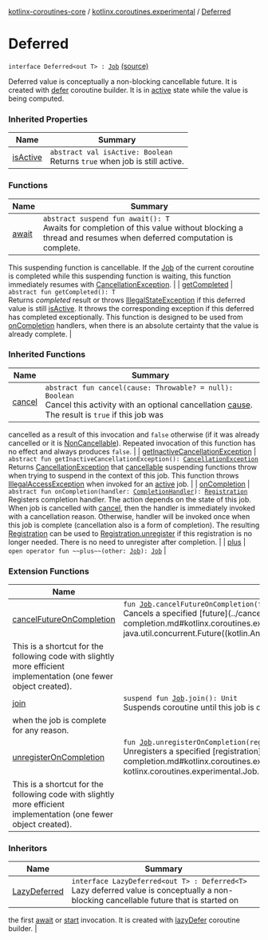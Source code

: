 [kotlinx-coroutines-core](../../index.md) / [kotlinx.coroutines.experimental](../index.md) / [Deferred](.)

# Deferred

`interface Deferred<out T> : `[`Job`](../-job/index.md) [(source)](http://github.com/kotlin/kotlinx.coroutines/tree/master/kotlinx-coroutines-core/src/main/kotlin/kotlinx/coroutines/experimental/Deferred.kt#L27)

Deferred value is conceptually a non-blocking cancellable future.
It is created with [defer](../defer.md) coroutine builder.
It is in [active](../-job/is-active.md) state while the value is being computed.

### Inherited Properties

| Name | Summary |
|---|---|
| [isActive](../-job/is-active.md) | `abstract val isActive: Boolean`<br>Returns `true` when job is still active. |

### Functions

| Name | Summary |
|---|---|
| [await](await.md) | `abstract suspend fun await(): T`<br>Awaits for completion of this value without blocking a thread and resumes when deferred computation is complete.
This suspending function is cancellable.
If the [Job](../-job/index.md) of the current coroutine is completed while this suspending function is waiting, this function
immediately resumes with [CancellationException](../-cancellation-exception.md). |
| [getCompleted](get-completed.md) | `abstract fun getCompleted(): T`<br>Returns *completed* result or throws [IllegalStateException](#) if this deferred value is still [isActive](../-job/is-active.md).
It throws the corresponding exception if this deferred has completed exceptionally.
This function is designed to be used from [onCompletion](../-job/on-completion.md) handlers, when there is an absolute certainty that
the value is already complete. |

### Inherited Functions

| Name | Summary |
|---|---|
| [cancel](../-job/cancel.md) | `abstract fun cancel(cause: Throwable? = null): Boolean`<br>Cancel this activity with an optional cancellation [cause](../-job/cancel.md#kotlinx.coroutines.experimental.Job$cancel(kotlin.Throwable)/cause). The result is `true` if this job was
cancelled as a result of this invocation and `false` otherwise
(if it was already cancelled or it is [NonCancellable](../-non-cancellable/index.md)).
Repeated invocation of this function has no effect and always produces `false`. |
| [getInactiveCancellationException](../-job/get-inactive-cancellation-exception.md) | `abstract fun getInactiveCancellationException(): `[`CancellationException`](../-cancellation-exception.md)<br>Returns [CancellationException](../-cancellation-exception.md) that [cancellable](../suspend-cancellable-coroutine.md) suspending functions throw when
trying to suspend in the context of this job. This function throws [IllegalAccessException](http://docs.oracle.com/javase/6/docs/api/java/lang/IllegalAccessException.html) when invoked
for an [active](../-job/is-active.md) job. |
| [onCompletion](../-job/on-completion.md) | `abstract fun onCompletion(handler: `[`CompletionHandler`](../-completion-handler.md)`): `[`Registration`](../-job/-registration/index.md)<br>Registers completion handler. The action depends on the state of this job.
When job is cancelled with [cancel](../-job/cancel.md), then the handler is immediately invoked
with a cancellation reason. Otherwise, handler will be invoked once when this
job is complete (cancellation also is a form of completion).
The resulting [Registration](../-job/-registration/index.md) can be used to [Registration.unregister](../-job/-registration/unregister.md) if this
registration is no longer needed. There is no need to unregister after completion. |
| [plus](../-job/plus.md) | `open operator fun ~~plus~~(other: `[`Job`](../-job/index.md)`): `[`Job`](../-job/index.md) |

### Extension Functions

| Name | Summary |
|---|---|
| [cancelFutureOnCompletion](../cancel-future-on-completion.md) | `fun `[`Job`](../-job/index.md)`.cancelFutureOnCompletion(future: `[`Future`](http://docs.oracle.com/javase/6/docs/api/java/util/concurrent/Future.html)`<*>): `[`Registration`](../-job/-registration/index.md)<br>Cancels a specified [future](../cancel-future-on-completion.md#kotlinx.coroutines.experimental$cancelFutureOnCompletion(kotlinx.coroutines.experimental.Job, java.util.concurrent.Future((kotlin.Any)))/future) when this job is complete.
This is a shortcut for the following code with slightly more efficient implementation (one fewer object created). |
| [join](../join.md) | `suspend fun `[`Job`](../-job/index.md)`.join(): Unit`<br>Suspends coroutine until this job is complete. This invocation resumes normally (without exception)
when the job is complete for any reason. |
| [unregisterOnCompletion](../unregister-on-completion.md) | `fun `[`Job`](../-job/index.md)`.unregisterOnCompletion(registration: `[`Registration`](../-job/-registration/index.md)`): `[`Registration`](../-job/-registration/index.md)<br>Unregisters a specified [registration](../unregister-on-completion.md#kotlinx.coroutines.experimental$unregisterOnCompletion(kotlinx.coroutines.experimental.Job, kotlinx.coroutines.experimental.Job.Registration)/registration) when this job is complete.
This is a shortcut for the following code with slightly more efficient implementation (one fewer object created). |

### Inheritors

| Name | Summary |
|---|---|
| [LazyDeferred](../-lazy-deferred/index.md) | `interface LazyDeferred<out T> : Deferred<T>`<br>Lazy deferred value is conceptually a non-blocking cancellable future that is started on
the first [await](await.md) or [start](../-lazy-deferred/start.md) invocation.
It is created with [lazyDefer](../lazy-defer.md) coroutine builder. |
